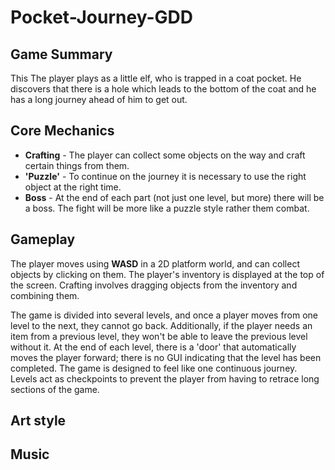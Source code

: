 # Pocket-Journey-GDD
## Game Summary
This 
The player plays as a little elf, who is trapped in a coat pocket. He discovers that there is a hole which leads to the bottom of the coat and he has a long journey ahead of him to get out.
## Core Mechanics
* **Crafting** - The player can collect some objects on the way and craft certain things from them.
* **'Puzzle'** - To continue on the journey it is necessary to use the right object at the right time.
* **Boss** - At the end of each part (not just one level, but more) there will be a boss. The fight will be more like a puzzle style rather them combat. 
## Gameplay
The player moves using **WASD** in a 2D platform world, and can collect objects by clicking on them. The player's inventory is displayed at the top of the screen. Crafting involves dragging objects from the inventory and combining them.

The game is divided into several levels, and once a player moves from one level to the next, they cannot go back. Additionally, if the player needs an item from a previous level, they won't be able to leave the previous level without it. At the end of each level, there is a 'door' that automatically moves the player forward; there is no GUI indicating that the level has been completed. The game is designed to feel like one continuous journey. Levels act as checkpoints to prevent the player from having to retrace long sections of the game.


## Art style

## Music
